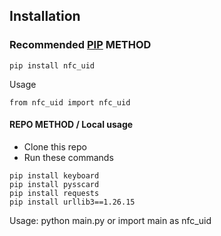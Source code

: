 ## Installation

### Recommended <a href="https://pypi.org/project/nfc-uid/">PIP</a> METHOD

```
pip install nfc_uid
```
Usage
```
from nfc_uid import nfc_uid
```


#### REPO METHOD / Local usage
- Clone this repo
- Run these commands
```
pip install keyboard
pip install pysscard
pip install requests
pip install urllib3==1.26.15
```

Usage: python main.py or import main as nfc_uid
